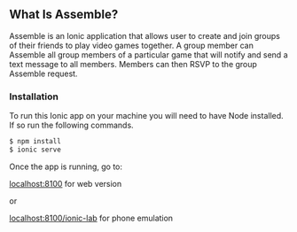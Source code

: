 ## What Is Assemble?

Assemble is an Ionic application that allows user to create and join groups of their friends to play video games together. A group member can Assemble all group members of a particular game that will notify and send a text message to all members. Members can then RSVP to the group Assemble request.

### Installation

To run this Ionic app on your machine you will need to have Node installed. If so run the following commands.

```bash
$ npm install
$ ionic serve
```

Once the app is running, go to:

<localhost:8100> for web version

or 

<localhost:8100/ionic-lab> for phone emulation

